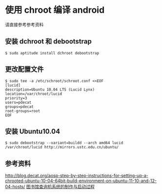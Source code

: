 ---
---

# 使用 chroot 编译 android

请直接参考参考资料

## 安装 dchroot 和 debootstrap

    $ sudo aptitude install dchroot debootstrap

## 更改配置文件

    $ sudo tee -a /etc/schroot/schroot.conf <<EOF
    [lucid]
    description=Ubuntu 10.04 LTS (Lucid Lynx)
    location=/var/chroot/lucid
    priority=3
    users=pdecat
    groups=pdecat
    root-groups=root
    EOF

## 安装 Ubuntu10.04

    $ sudo debootstrap --variant=buildd --arch amd64 lucid /var/chroot/lucid http://mirrors.ustc.edu.cn/ubuntu/

## 参考资料

<http://blog.decat.org/aosp-step-by-step-instructions-for-setting-up-a-chrooted-ubuntu-10-04-64bit-build-environment-on-ubuntu-11-10-and-12-04-hosts/>
[图书馆查询机系统的制作与启动过程](http://lug.ustc.edu.cn/~guo/doc/library_query_os.pdf "http://lug.ustc.edu.cn/~guo/doc/library_query_os.pdf")
